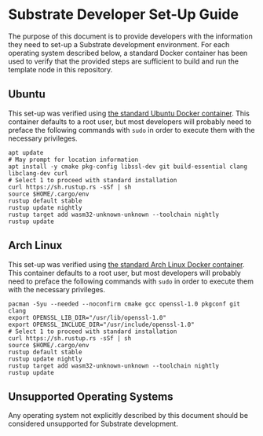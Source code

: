 # Substrate Developer Set-Up Guide

The purpose of this document is to provide developers with the information they need to set-up a Substrate development
environment. For each operating system described below, a standard Docker container has been used to verify that the
provided steps are sufficient to build and run the template node in this repository.

## Ubuntu

This set-up was verified using [the standard Ubuntu Docker container](https://hub.docker.com/_/ubuntu). This container
defaults to a root user, but most developers will probably need to preface the following commands with `sudo` in order
to execute them with the necessary privileges.

```shell
apt update
# May prompt for location information
apt install -y cmake pkg-config libssl-dev git build-essential clang libclang-dev curl
# Select 1 to proceed with standard installation
curl https://sh.rustup.rs -sSf | sh
source $HOME/.cargo/env
rustup default stable
rustup update nightly
rustup target add wasm32-unknown-unknown --toolchain nightly
rustup update
```

## Arch Linux

This set-up was verified using [the standard Arch Linux Docker container](https://hub.docker.com/_/archlinux). This
container defaults to a root user, but most developers will probably need to preface the following commands with `sudo`
in order to execute them with the necessary privileges.

```shell
pacman -Syu --needed --noconfirm cmake gcc openssl-1.0 pkgconf git clang
export OPENSSL_LIB_DIR="/usr/lib/openssl-1.0"
export OPENSSL_INCLUDE_DIR="/usr/include/openssl-1.0"
# Select 1 to proceed with standard installation
curl https://sh.rustup.rs -sSf | sh
source $HOME/.cargo/env
rustup default stable
rustup update nightly
rustup target add wasm32-unknown-unknown --toolchain nightly
rustup update
```

## Unsupported Operating Systems

Any operating system not explicitly described by this document should be considered unsupported for Substrate
development.
